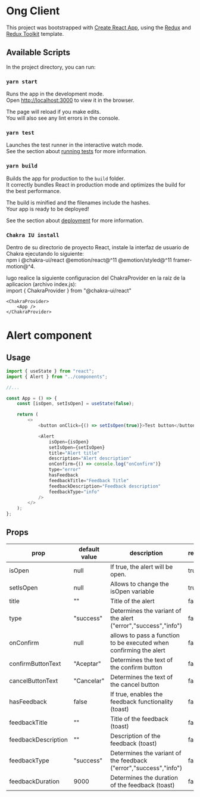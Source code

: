 # Ong Client

This project was bootstrapped with [Create React App](https://github.com/facebook/create-react-app), using the [Redux](https://redux.js.org/) and [Redux Toolkit](https://redux-toolkit.js.org/) template.

## Available Scripts

In the project directory, you can run:

### `yarn start`

Runs the app in the development mode.<br />
Open [http://localhost:3000](http://localhost:3000) to view it in the browser.

The page will reload if you make edits.<br />
You will also see any lint errors in the console.

### `yarn test`

Launches the test runner in the interactive watch mode.<br />
See the section about [running tests](https://facebook.github.io/create-react-app/docs/running-tests) for more information.

### `yarn build`

Builds the app for production to the `build` folder.<br />
It correctly bundles React in production mode and optimizes the build for the best performance.

The build is minified and the filenames include the hashes.<br />
Your app is ready to be deployed!

See the section about [deployment](https://facebook.github.io/create-react-app/docs/deployment) for more information.

### `Chakra IU install`

Dentro de su directorio de proyecto React, instale la interfaz de usuario de Chakra ejecutando lo siguiente:<br />
npm i @chakra-ui/react @emotion/react@^11 @emotion/styled@^11 framer-motion@^4.

lugo realice la siguiente configuracion del ChakraProvider en la raíz de la aplicacion (archivo index.js):<br />
import { ChakraProvider } from "@chakra-ui/react"

    <ChakraProvider>
        <App />
    </ChakraProvider>

# Alert component

## Usage

```javascript
import { useState } from "react";
import { Alert } from "../components";

//...

const App = () => {
	const [isOpen, setIsOpen] = useState(false);

	return (
		<>
			<button onClick={() => setIsOpen(true)}>Test button</button>

			<Alert
				isOpen={isOpen}
				setIsOpen={setIsOpen}
				title="Alert title"
				description="Alert description"
				onConfirm={() => console.log("onConfirm")}
				type="error"
				hasFeedback
				feedbackTitle="Feedback Title"
				feedbackDescription="Feedback description"
				feedbackType="info"
			/>
		</>
	);
};
```

## Props

| prop                | default value | description                                                        | required |
| ------------------- | ------------- | ------------------------------------------------------------------ | -------- |
| isOpen              | null          | If true, the alert will be open.                                   | true     |
| setIsOpen           | null          | Allows to change the isOpen variable                               | true     |
| title               | ""            | Title of the alert                                                 | false    |
| type                | "success"     | Determines the variant of the alert ("error","success","info")     | false    |
| onConfirm           | null          | allows to pass a function to be executed when confirming the alert | false    |
| confirmButtonText   | "Aceptar"     | Determines the text of the confirm button                          | false    |
| cancelButtonText    | "Cancelar"    | Determines the text of the cancel button                           | false    |
| hasFeedback         | false         | If true, enables the feedback functionality (toast)                | false    |
| feedbackTitle       | ""            | Title of the feedback (toast)                                      | false    |
| feedbackDescription | ""            | Description of the feedback (toast)                                | false    |
| feedbackType        | "success"     | Determines the variant of the feedback ("error","success","info")  | false    |
| feedbackDuration    | 9000          | Determines the duration of the feedback (toast)                    | false    |
